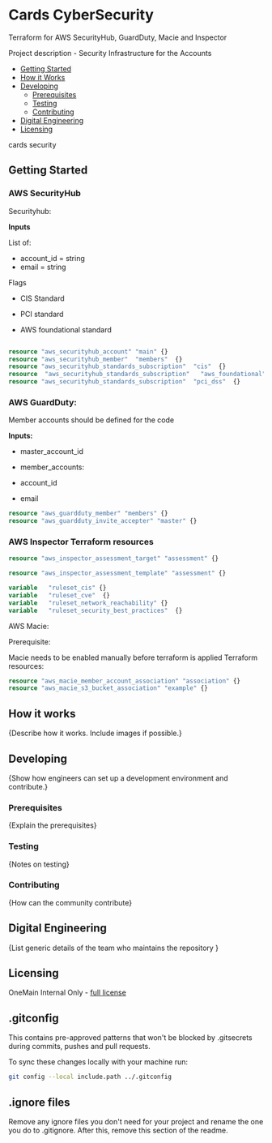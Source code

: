 # Cards CyberSecurity

Terraform for AWS SecurityHub, GuardDuty, Macie and Inspector

Project description - Security Infrastructure for the Accounts

- [Getting Started](#getting-started)
- [How it Works](#how-it-works)
- [Developing](#developing)
  - [Prerequisites](#prerequisites)
  - [Testing](#testing)
  - [Contributing](#contributing)
- [Digital Engineering](#digital-engineering)
- [Licensing](#licensing)

cards security

## Getting Started

### AWS SecurityHub

Securityhub:

**Inputs**

List of:

- account_id = string
- email = string

Flags

- CIS Standard

- PCI standard

- AWS foundational standard

```terraform

resource "aws_securityhub_account" "main" {}
resource "aws_securityhub_member"  "members"  {}
resource "aws_securityhub_standards_subscription"  "cis"  {}
resource  "aws_securityhub_standards_subscription"   "aws_foundational"  {}
resource "aws_securityhub_standards_subscription"  "pci_dss"  {}

```

### AWS GuardDuty:

Member accounts should be defined for the code

**Inputs:**

- master_account_id

- member_accounts:

* account_id

* email

```terraform
resource "aws_guardduty_member" "members" {}
resource "aws_guardduty_invite_accepter" "master" {}

```

### AWS Inspector Terraform resources

```terraform
resource "aws_inspector_assessment_target" "assessment" {}

resource "aws_inspector_assessment_template" "assessment" {}

variable   "ruleset_cis" {}
variable   "ruleset_cve"  {}
variable   "ruleset_network_reachability" {}
variable   "ruleset_security_best_practices"  {}
```

AWS Macie:

Prerequisite:

Macie needs to be enabled manually before terraform is applied
Terraform resources:

```terraform
resource "aws_macie_member_account_association" "association" {}
resource "aws_macie_s3_bucket_association" "example" {}
```

## How it works

{Describe how it works. Include images if possible.}

## Developing

{Show how engineers can set up a development environment and contribute.}

### Prerequisites

{Explain the prerequisites}

### Testing

{Notes on testing}

### Contributing

{How can the community contribute}

## Digital Engineering

{List generic details of the team who maintains the repository }

## Licensing

OneMain Internal Only - [full license](./LICENSE)

## .gitconfig

This contains pre-approved patterns that won't be blocked by .gitsecrets during commits, pushes and pull requests.

To sync these changes locally with your machine run:

```bash
git config --local include.path ../.gitconfig
```

## .ignore files

Remove any ignore files you don't need for your project and rename the one you do to .gitignore.
After this, remove this section of the readme.
